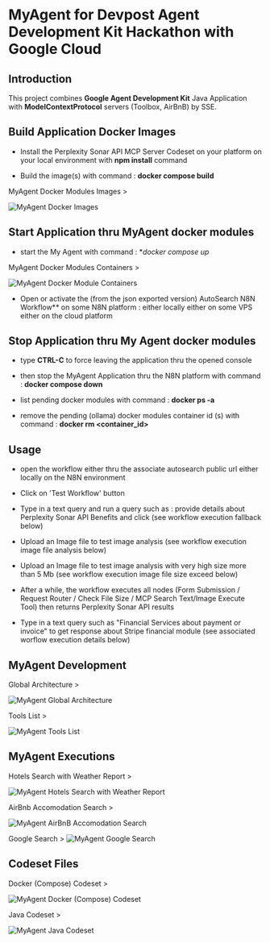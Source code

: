 # MyAgent for Devpost Agent Development Kit Hackathon with Google Cloud

## Introduction

This project combines **Google Agent Development Kit** Java Application with **ModelContextProtocol** servers (Toolbox, AirBnB)  by SSE.


## Build Application Docker Images

- Install the Perplexity Sonar API MCP Server Codeset on your platform on your local environment with **npm install** command

- Build the image(s) with command : **docker compose build**

MyAgent Docker Modules Images >

![MyAgent Docker Images](https://github.com/lorcie/my-agent/assets/blob/main/my-agent-docker-images.png?raw=true)

## Start Application thru MyAgent docker modules

- start the My Agent with command : **docker compose up*

MyAgent Docker Modules Containers >

![MyAgent Docker Module Containers](https://github.com/lorcie/my-agent/assets/blob/main/my-agent-docker-module-containers.png?raw=true)

- Open or activate  the (from the json exported version) AutoSearch N8N Workflow** on some N8N platform : either locally either on some VPS either on the cloud platform

## Stop Application thru My Agent docker modules

- type **CTRL-C** to force leaving the application thru the opened console

- then stop the MyAgent Application thru the N8N platform with command : **docker compose down**

- list pending  docker modules with command : **docker ps -a**

- remove the pending (ollama) docker modules container id (s) with command  : **docker rm <container_id>**

## Usage

- open the workflow either thru the associate autosearch public url  either locally on the N8N environment

- Click on 'Test Workflow' button 

- Type in a text query and run a query such as : provide details about Perplexity Sonar API Benefits and click (see workflow execution fallback below)

- Upload an Image file to test image analysis (see workflow execution image file analysis below)

- Upload an Image file to test image analysis with very high size more than 5 Mb (see workflow execution image file size exceed below)

- After a while, the workflow executes all nodes (Form Submission / Request Router / Check File Size / MCP Search Text/Image Execute Tool) then returns Perplexity Sonar API results

- Type in a text query such as "Financial Services about payment or invoice" to get response about Stripe financial module (see associated worflow execution details below)


## MyAgent Development

Global Architecture >

![MyAgent Global Architecture](https://github.com/lorcie/my-agent/assets/blob/main/my-agent-architecture.png?raw=true)

Tools List >

![MyAgent Tools List](https://github.com/lorcie/my-agent/assets/blob/main/my-agent-tools-list.png?raw=true)


## MyAgent Executions

Hotels Search with Weather Report >

![MyAgent Hotels Search with Weather Report](https://github.com/lorcie/my-agent/assets/blob/main/my-agent-search-hotels-with-weather.png?raw=true)

AirBnb Accomodation Search >

![MyAgent AirBnB Accomodation Search](https://github.com/lorcie/my-agent/assets/blob/main/my-agent-airbnb-search.png?raw=true)

Google Search >
![MyAgent Google Search](https://github.com/lorcie/my-agent/assets/blob/main/my-agent-google-search.png?raw=true)

## Codeset Files

Docker (Compose) Codeset >

![MyAgent Docker (Compose) Codeset](https://github.com/lorcie/my-agent/assets/blob/main/my-agent-docker-codeset.png?raw=true)

Java Codeset >

![MyAgent Java Codeset](https://github.com/lorcie/my-agent/assets/blob/main/my-agent-docker-codeset.png?raw=true)


